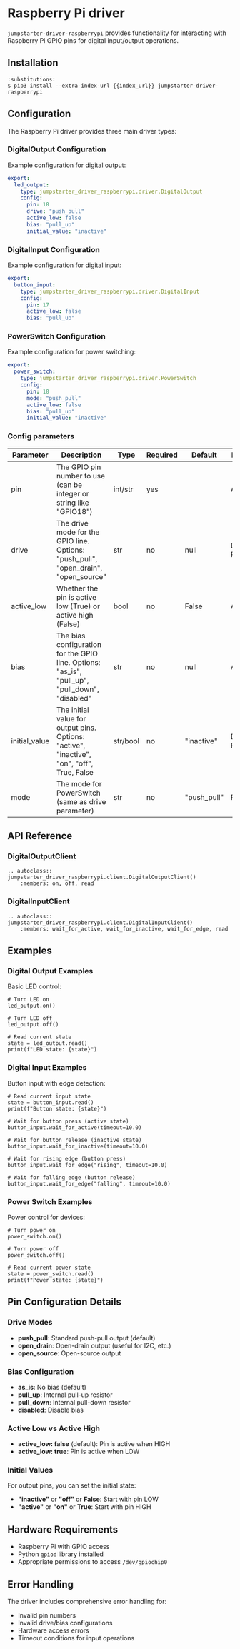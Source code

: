 # Raspberry Pi driver

`jumpstarter-driver-raspberrypi` provides functionality for interacting with
Raspberry Pi GPIO pins for digital input/output operations.

## Installation

```{code-block} console
:substitutions:
$ pip3 install --extra-index-url {{index_url}} jumpstarter-driver-raspberrypi
```

## Configuration

The Raspberry Pi driver provides three main driver types:

### DigitalOutput Configuration

Example configuration for digital output:

```yaml
export:
  led_output:
    type: jumpstarter_driver_raspberrypi.driver.DigitalOutput
    config:
      pin: 18
      drive: "push_pull"
      active_low: false
      bias: "pull_up"
      initial_value: "inactive"
```

### DigitalInput Configuration

Example configuration for digital input:

```yaml
export:
  button_input:
    type: jumpstarter_driver_raspberrypi.driver.DigitalInput
    config:
      pin: 17
      active_low: false
      bias: "pull_up"
```

### PowerSwitch Configuration

Example configuration for power switching:

```yaml
export:
  power_switch:
    type: jumpstarter_driver_raspberrypi.driver.PowerSwitch
    config:
      pin: 18
      mode: "push_pull"
      active_low: false
      bias: "pull_up"
      initial_value: "inactive"
```

### Config parameters

| Parameter      | Description                                                                                                                                          | Type | Required | Default | Driver Types |
| -------------- | ---------------------------------------------------------------------------------------------------------------------------------------------------- | ---- | -------- | ------- | ------------ |
| pin            | The GPIO pin number to use (can be integer or string like "GPIO18")                                                                                  | int/str | yes | | All |
| drive          | The drive mode for the GPIO line. Options: "push_pull", "open_drain", "open_source"                                                                 | str | no | null | DigitalOutput, PowerSwitch |
| active_low     | Whether the pin is active low (True) or active high (False)                                                                                         | bool | no | False | All |
| bias           | The bias configuration for the GPIO line. Options: "as_is", "pull_up", "pull_down", "disabled"                                                      | str | no | null | All |
| initial_value  | The initial value for output pins. Options: "active", "inactive", "on", "off", True, False                                                          | str/bool | no | "inactive" | DigitalOutput, PowerSwitch |
| mode           | The mode for PowerSwitch (same as drive parameter)                                                                                                   | str | no | "push_pull" | PowerSwitch |

## API Reference

### DigitalOutputClient

```{eval-rst}
.. autoclass:: jumpstarter_driver_raspberrypi.client.DigitalOutputClient()
    :members: on, off, read
```

### DigitalInputClient

```{eval-rst}
.. autoclass:: jumpstarter_driver_raspberrypi.client.DigitalInputClient()
    :members: wait_for_active, wait_for_inactive, wait_for_edge, read
```

## Examples

### Digital Output Examples

Basic LED control:
```
# Turn LED on
led_output.on()

# Turn LED off
led_output.off()

# Read current state
state = led_output.read()
print(f"LED state: {state}")
```

### Digital Input Examples

Button input with edge detection:
```
# Read current input state
state = button_input.read()
print(f"Button state: {state}")

# Wait for button press (active state)
button_input.wait_for_active(timeout=10.0)

# Wait for button release (inactive state)
button_input.wait_for_inactive(timeout=10.0)

# Wait for rising edge (button press)
button_input.wait_for_edge("rising", timeout=10.0)

# Wait for falling edge (button release)
button_input.wait_for_edge("falling", timeout=10.0)
```


### Power Switch Examples

Power control for devices:
```
# Turn power on
power_switch.on()

# Turn power off
power_switch.off()

# Read current power state
state = power_switch.read()
print(f"Power state: {state}")
```

## Pin Configuration Details

### Drive Modes

- **push_pull**: Standard push-pull output (default)
- **open_drain**: Open-drain output (useful for I2C, etc.)
- **open_source**: Open-source output

### Bias Configuration

- **as_is**: No bias (default)
- **pull_up**: Internal pull-up resistor
- **pull_down**: Internal pull-down resistor
- **disabled**: Disable bias

### Active Low vs Active High

- **active_low: false** (default): Pin is active when HIGH
- **active_low: true**: Pin is active when LOW

### Initial Values

For output pins, you can set the initial state:
- **"inactive"** or **"off"** or **False**: Start with pin LOW
- **"active"** or **"on"** or **True**: Start with pin HIGH

## Hardware Requirements

- Raspberry Pi with GPIO access
- Python `gpiod` library installed
- Appropriate permissions to access `/dev/gpiochip0`

## Error Handling

The driver includes comprehensive error handling for:
- Invalid pin numbers
- Invalid drive/bias configurations
- Hardware access errors
- Timeout conditions for input operations
